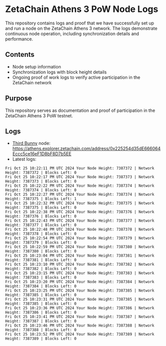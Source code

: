 # ZetaChain Athens 3 PoW Node Logs
This repository contains logs and proof that we have successfully set up and run a node on the ZetaChain Athens 3 network. The logs demonstrate continuous node operation, including synchronization details and performance.

## Contents
- Node setup information
- Synchronization logs with block height details
- Ongoing proof of work logs to verify active participation in the ZetaChain network

## Purpose
This repository serves as documentation and proof of participation in the ZetaChain Athens 3 PoW testnet.

## Logs

- [Third Bunny](https://thirdbunny.xyz/) node: https://athens.explorer.zetachain.com/address/0x225254d35dE666064Eccc5ce16eF1D8bF8D7b5EE
- Latest logs:
```
Fri Oct 25 10:22:11 PM UTC 2024 Your Node Height: 7387372 | Network Height: 7387372 | Blocks Left: 0
Fri Oct 25 10:22:17 PM UTC 2024 Your Node Height: 7387373 | Network Height: 7387373 | Blocks Left: 0
Fri Oct 25 10:22:22 PM UTC 2024 Your Node Height: 7387374 | Network Height: 7387374 | Blocks Left: 0
Fri Oct 25 10:22:27 PM UTC 2024 Your Node Height: 7387374 | Network Height: 7387375 | Blocks Left: 1
Fri Oct 25 10:22:32 PM UTC 2024 Your Node Height: 7387375 | Network Height: 7387375 | Blocks Left: 0
Fri Oct 25 10:22:38 PM UTC 2024 Your Node Height: 7387376 | Network Height: 7387376 | Blocks Left: 0
Fri Oct 25 10:22:43 PM UTC 2024 Your Node Height: 7387377 | Network Height: 7387377 | Blocks Left: 0
Fri Oct 25 10:22:48 PM UTC 2024 Your Node Height: 7387378 | Network Height: 7387378 | Blocks Left: 0
Fri Oct 25 10:22:54 PM UTC 2024 Your Node Height: 7387379 | Network Height: 7387379 | Blocks Left: 0
Fri Oct 25 10:22:59 PM UTC 2024 Your Node Height: 7387380 | Network Height: 7387380 | Blocks Left: 0
Fri Oct 25 10:23:04 PM UTC 2024 Your Node Height: 7387381 | Network Height: 7387381 | Blocks Left: 0
Fri Oct 25 10:23:10 PM UTC 2024 Your Node Height: 7387382 | Network Height: 7387382 | Blocks Left: 0
Fri Oct 25 10:23:15 PM UTC 2024 Your Node Height: 7387383 | Network Height: 7387383 | Blocks Left: 0
Fri Oct 25 10:23:20 PM UTC 2024 Your Node Height: 7387384 | Network Height: 7387384 | Blocks Left: 0
Fri Oct 25 10:23:25 PM UTC 2024 Your Node Height: 7387385 | Network Height: 7387385 | Blocks Left: 0
Fri Oct 25 10:23:31 PM UTC 2024 Your Node Height: 7387385 | Network Height: 7387385 | Blocks Left: 0
Fri Oct 25 10:23:36 PM UTC 2024 Your Node Height: 7387386 | Network Height: 7387386 | Blocks Left: 0
Fri Oct 25 10:23:41 PM UTC 2024 Your Node Height: 7387387 | Network Height: 7387387 | Blocks Left: 0
Fri Oct 25 10:23:46 PM UTC 2024 Your Node Height: 7387388 | Network Height: 7387388 | Blocks Left: 0
Fri Oct 25 10:23:52 PM UTC 2024 Your Node Height: 7387389 | Network Height: 7387389 | Blocks Left: 0
```
